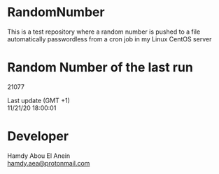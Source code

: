 # RandomNumber    
This is a test repository where a random number is pushed to a file automatically passwordless from a cron job in my Linux CentOS server    
# Random Number of the last run   
21077
      
Last update (GMT +1)    
11/21/20 18:00:01
# Developer    
Hamdy Abou El Anein   
hamdy.aea@protonmail.com
